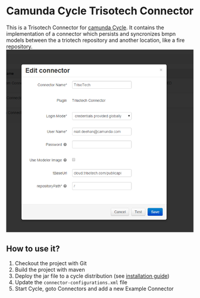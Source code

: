# Camunda Cycle Trisotech Connector

This is a Trisotech Connector for [camunda Cycle][1]. It contains the implementation of a connector which persists and syncronizes bmpn models between the a triotech repository and another location, like a fire repository.  
![Create Connector Screenshot][2]


## How to use it?

1. Checkout the project with Git
2. Build the project with maven
3. Deploy the jar file to a cycle distribution (see [installation guide][3])
4. Update the `connector-configurations.xml` file
4. Start Cycle, goto Connectors and add a new Example Connector

[1]: http://docs.camunda.org/latest/guides/user-guide/#cycle
[2]: docs/screenshot.png
[3]: http://docs.camunda.org/latest/guides/installation-guide/camunda-cycle/#configuration-adding-connectors
